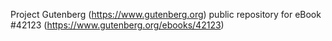 Project Gutenberg (https://www.gutenberg.org) public repository for eBook #42123 (https://www.gutenberg.org/ebooks/42123)
